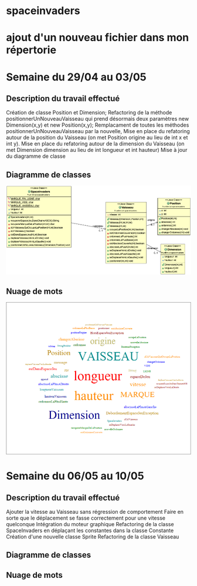 # spaceinvaders
# ajout d'un nouveau fichier dans mon répertorie

# Semaine du 29/04 au 03/05
## Description du travail effectué
   Création de classe Position et Dimension;
   Refactoring de la méthode positionnerUnNouveauVaisseau qui prend désormais deux paramètres new Dimension(x,y) et new Position(x,y);
   Remplacament de toutes les méthodes positionnerUnNouveauVaisseau par la nouvelle,
   Mise en place du refatoring autour de la position du Vaisseau (on met Position origine au lieu de int x et int y).
   Mise en place du refatoring autour de la dimension du Vaisseau (on met Dimension dimension au lieu de int longueur et int hauteur)
   Mise à jour du diagramme de classe
## Diagramme de classes
   ![alt text](https://github.com/ruizhengxu/spaceinvaders/blob/master/spaceInvadersDiagramClass.png)
## Nuage de mots
   ![alt text](https://github.com/ruizhengxu/spaceinvaders/blob/master/spaceinvadersWordCloud.png)

# Semaine du 06/05 au 10/05
## Description du travail effectué
   Ajouter la vitesse au Vaisseau sans régression de comportement
   Faire en sorte que le déplacement se fasse correctement pour une vitesse quelconque
   Intégration du moteur graphique
   Refactoring de la classe SpaceInvaders en déplaçant les constantes dans la classe Constante
   Création d'une nouvelle classe Sprite
   Refactoring de la classe Vaisseau
   
## Diagramme de classes


## Nuage de mots
